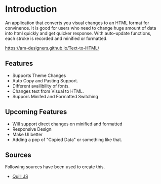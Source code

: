 # Introduction

An application that converts you visual changes to an HTML format for convinence. It is good for users who need to change huge amount of data into html quickly and get quicker response. With auto-update functions, each stroke is recorded and minified or formatted.

https://am-designers.github.io/Text-to-HTML/

## Features
- Supports Theme Changes
- Auto Copy and Pasting Support.
- Different availibility of fonts.
- Changes text from Visual to HTML.
- Suppors Minifed and Formatted Switching


## Upcoming Features

- Will support direct changes on minified and formatted
- Responsive Design
- Make UI better
- Adding a pop of "Copied Data" or something like that. <!--(Hiding the notification display with none; use animation to bring it up; and use alternative to return it to its original position) -->

## Sources

Following sources have been used to create this.

- [Quill JS](https://quilljs.com/)
